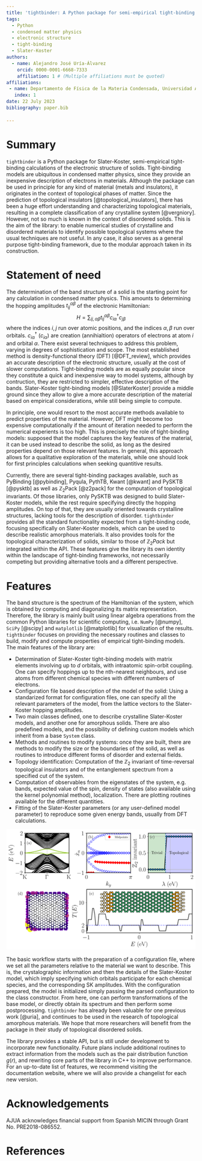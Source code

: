 ```yaml
---
title: 'tightbinder: A Python package for semi-empirical tight-binding models of crystalline and disordered solids'
tags:
  - Python
  - condensed matter physics
  - electronic structure
  - tight-binding
  - Slater-Koster
authors:
  - name: Alejandro José Uría-Álvarez
    orcid: 0000-0001-6668-7333
    affiliation: 1 # (Multiple affiliations must be quoted)
affiliations:
 - name: Departamento de Física de la Materia Condensada, Universidad Autónoma de Madrid
   index: 1
date: 22 July 2023
bibliography: paper.bib

---
```


# Summary

`tightbinder` is a Python package for Slater-Koster, semi-empirical tight-binding
calculations of the electronic structure of solids. Tight-binding models are ubiquitous 
in condensed matter physics, since they provide an inexpensive description of electrons in materials.
Although the package can be used in principle for any kind of material (metals and insulators), 
it originates in the context of topological phases of matter. Since the prediction of topological insulators [@topological_insulators],
there has been a huge effort understanding and characterizing topological materials, resulting
in a complete classification of any crystalline system [@vergniory]. However, not so much is known in the context
of disordered solids. This is the aim of the library: to enable numerical studies of 
crystalline and disordered materials to identify possible topological systems where the usual
techniques are not useful. In any case, it also serves as a general purpose tight-binding framework, 
due to the modular approach taken in its construction.


# Statement of need

The determination of the band structure of a solid is the starting point for any calculation in condensed matter physics. 
This amounts to determining the hopping amplitudes $t^{\alpha\beta}_{ij}$ of the electronic Hamiltonian:
$$H=\sum_{ij,\alpha\beta}t^{\alpha\beta}_{ij}c^{\dagger}_{i\alpha}c_{j\beta}$$
where the indices $i,j$ run over atomic positions, and the indices $\alpha, \beta$ run over orbitals. $c^{\dagger}_{i\alpha}$ ($c_{i\alpha}$) are creation (annihialtion)
operators of electrons at atom $i$ and orbital $\alpha$. There exist several techniques to address this problem, 
varying in degrees of sophistication and scope. The most established method is density-functional theory (DFT) [@DFT_review], 
which provides an accurate description of the electronic structure, usually at the cost of slower computations. Tight-binding
models are as equally popular since they constitute a quick and inexpensive way to model systems, although by contruction, 
they are restricted to simpler, effective description of the bands. Slater-Koster tight-binding models [@SlaterKoster] provide a middle ground
since they allow to give a more accurate description of the material based on empirical considerations, while still being simple to compute.

In principle, one would resort to the most accurate methods available to predict properties of the material. 
However, DFT might become too expensive computationally if the amount of iteration needed to perform the numerical experients is too high. 
This is precisely the role of tight-binding models: supposed that the model captures the key features of the material, it can be used instead to describe the solid,
as long as the desired properties depend on those relevant features. In general, this approach allows for a qualitative 
exploration of the materials, while one should look for first principles calculations when seeking quantitive results. 

Currently, there are several tight-binding packages available, such as PyBinding [@pybinding], Pyqula, PythTB, Kwant [@kwant] and PySKTB [@pysktb]
as well as $\mathbb{Z}_2$Pack [@z2pack] for the computation of topological invariants. Of those libraries, only PySKTB was
designed to build Slater-Koster models, while the rest require specifying directly the hopping amplitudes. On top of
that, they are usually oriented towards crystalline structures, lacking tools for the description of disorder. `tightbinder`
provides all the standard functionality expected from a tight-binding code, focusing specifically on Slater-Koster models,
which can be used to describe realistic amorphous materials. 
It also provides tools for the topological characterization of solids, similar to those of $\mathbb{Z}_2Pack$ but
integrated within the API. These features give the library its own identity within the landscape of tight-binding frameworks, not
necessarily competing but providing alternative tools and a different perspective.


# Features 

The band structure is the spectrum of the Hamiltonian of the system,
which is obtained by computing and diagonalizing its matrix representation.
Therefore, the library is mainly built using linear algebra operations from the common Python libraries for scientific computing, i.e.
`NumPy` [@numpy], `SciPy` [@scipy] and `matplotlib` [@matplotlib] for visualization of the results.
`tightbinder` focuses on providing the necessary routines and classes to build, modify
and compute properties of empirical tight-binding models. The main features of the
library are:

- Determination of Slater-Koster tight-binding models with matrix elements involving up to $d$ orbitals, 
with intraatomic spin-orbit coupling. One can specify hoppings up to the nth-nearest neighbours, and use atoms from
different chemical species with different numbers of electrons.
- Configuration file based description of the model of the solid: Using a standarized
format for configuration files, one can specify all the relevant parameters of the model,
from the lattice vectors to the Slater-Koster hopping amplitudes. 
- Two main classes defined, one to describe crystalline Slater-Koster models,
and another one for amorphous solids.
There are also predefined models, and the possibility of defining custom models which inherit from a base `System` class.
- Methods and routines to modify systems: once they are built, there are methods to modify
the size or the boundaries of the solid, as well as routines to introduce different
forms of disorder and external fields.
- Topology identification: Computation of the $\mathbb{Z}_2$ invariant of time-reversal topological insulators 
and of the entanglement spectrum from a specified cut of the system.
- Computation of observables from the eigenstates of the system, e.g. bands, expected value of the spin,
density of states (also available using the kernel polynomial method), localization. 
There are plotting routines available for the different quantities.
- Fitting of the Slater-Koster parameters (or any user-defined model parameter) to reproduce
some given energy bands, usually from DFT calculations. 

![Characterization of Bi(111) with the library: (a) Band structure of a zigzag nanoribbon, with the edge bands highlighted in green. (b) Evolution of the Wannier charge centers (WCC). (c) The topological invariant can be obtained algorithmically from the WCC, allowing to compute the topological phase diagram as a function of the spin-orbit coupling. (d) Probability density of an edge state. (e) Transmission as a function of energy on an armchair nanoribbon.](images/paper_plot.png)

The basic workflow starts with the preparation of a configuration file, where we set all the parameters relative
to the material we want to describe. This is, the crystalographic information and then the details of the Slater-Koster model,
which imply specifying which orbitals participate for each chemical species, and the corresponding SK amplitudes.
With the configuration prepared, the model is initialized simply passing the parsed configuration to the class constructor.
From here, one can perform transformations of the base model, or directly obtain its spectrum and then perform
some postprocessing. `tightbinder` has already been valuable for one previous work [@uria], and continues to be used in the 
research of topological amorphous materials. We hope that more researchers will benefit from the package in their study of topological disordered solids.

The library provides a stable API, but is still under development to incorporate new functionality. Future plans include
additional routines to extract information from the models such as the pair distribution function $g(r)$, and rewriting
core parts of the library in C++ to improve performance. For an up-to-date list of features, we recommend visiting the documentation
website, where we will also provide a changelist for each new version. 



# Acknowledgements

AJUA acknowledges financial support from Spanish MICIN through Grant No. PRE2018-086552.

# References